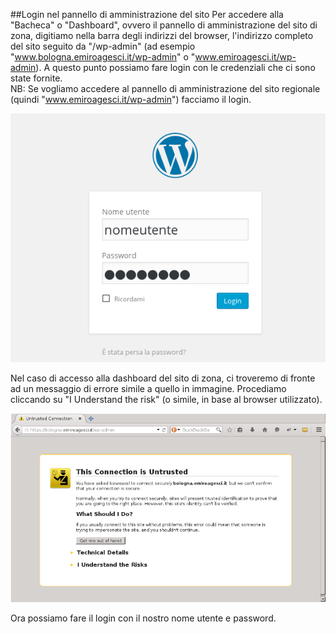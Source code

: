 ##Login nel pannello di amministrazione del sito
Per accedere alla "Bacheca" o "Dashboard", ovvero il pannello di amministrazione del sito di zona, digitiamo nella barra degli indirizzi del browser, l'indirizzo completo del sito seguito da "/wp-admin" (ad esempio "www.bologna.emiroagesci.it/wp-admin" o "www.emiroagesci.it/wp-admin). A questo punto possiamo fare login con le credenziali che ci sono state fornite.  
NB: Se vogliamo accedere al pannello di amministrazione del sito regionale (quindi "www.emiroagesci.it/wp-admin") facciamo il login.  

![Login](img/login.png)

Nel caso di accesso alla dashboard del sito di zona, ci troveremo di fronte ad un messaggio di errore simile a quello in immagine. Procediamo cliccando su "I Understand the risk" (o simile, in base al browser utilizzato).  

![This Connection is Untrusted](img/https.png)  

Ora possiamo fare il login con il nostro nome utente e password.
